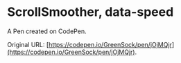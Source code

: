 # ScrollSmoother, data-speed

A Pen created on CodePen.

Original URL: [https://codepen.io/GreenSock/pen/jOjMQjr](https://codepen.io/GreenSock/pen/jOjMQjr).

